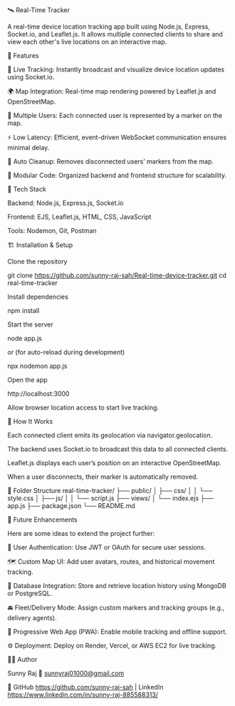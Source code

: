🛰️ Real-Time Tracker

A real-time device location tracking app built using Node.js, Express, Socket.io, and Leaflet.js.
It allows multiple connected clients to share and view each other's live locations on an interactive map.

🚀 Features

📡 Live Tracking: Instantly broadcast and visualize device location updates using Socket.io.

🌍 Map Integration: Real-time map rendering powered by Leaflet.js
and OpenStreetMap.

🧭 Multiple Users: Each connected user is represented by a marker on the map.

⚡ Low Latency: Efficient, event-driven WebSocket communication ensures minimal delay.

🔄 Auto Cleanup: Removes disconnected users’ markers from the map.

🧱 Modular Code: Organized backend and frontend structure for scalability.

🧰 Tech Stack

Backend: Node.js, Express.js, Socket.io

Frontend: EJS, Leaflet.js, HTML, CSS, JavaScript

Tools: Nodemon, Git, Postman

🏗️ Installation & Setup

Clone the repository

git clone https://github.com/sunny-raj-sah/Real-time-device-tracker.git
cd real-time-tracker

Install dependencies

npm install

Start the server

node app.js

or (for auto-reload during development)

npx nodemon app.js

Open the app

http://localhost:3000

Allow browser location access to start live tracking.

🧭 How It Works

Each connected client emits its geolocation via navigator.geolocation.

The backend uses Socket.io to broadcast this data to all connected clients.

Leaflet.js displays each user’s position on an interactive OpenStreetMap.

When a user disconnects, their marker is automatically removed.

🧩 Folder Structure
real-time-tracker/
├── public/
│ ├── css/
│ │ └── style.css
│ ├── js/
│ │ └── script.js
├── views/
│ └── index.ejs
├── app.js
├── package.json
└── README.md

🌱 Future Enhancements

Here are some ideas to extend the project further:

🔐 User Authentication: Use JWT or OAuth for secure user sessions.

🗺️ Custom Map UI: Add user avatars, routes, and historical movement tracking.

💾 Database Integration: Store and retrieve location history using MongoDB or PostgreSQL.

🚘 Fleet/Delivery Mode: Assign custom markers and tracking groups (e.g., delivery agents).

📱 Progressive Web App (PWA): Enable mobile tracking and offline support.

⚙️ Deployment: Deploy on Render, Vercel, or AWS EC2 for live tracking.

👨‍💻 Author

Sunny Raj
📧 sunnyraj01000@gmail.com

🔗 GitHub https://github.com/sunny-raj-sah
| LinkedIn https://www.linkedin.com/in/sunny-raj-885588313/
